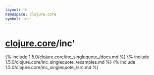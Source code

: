 ```yaml
---
layout: fn
namespace: clojure.core
symbol: inc'
---
```


# [clojure.core](../)/inc'

{% include 1.5.0/clojure.core/inc_singlequote_/docs.md %}
{% include 1.5.0/clojure.core/inc_singlequote_/examples.md %}
{% include 1.5.0/clojure.core/inc_singlequote_/src.md %}

